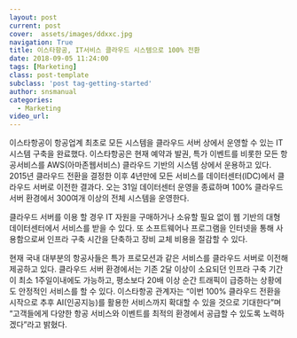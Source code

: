 ```yaml
---
layout: post
current: post
cover:  assets/images/ddxxc.jpg
navigation: True
title: 이스타항공, IT서비스 클라우드 시스템으로 100% 전환
date: 2018-09-05 11:24:00
tags: [Marketing]
class: post-template
subclass: 'post tag-getting-started'
author: snsmanual
categories:
  - Marketing
video_url: 
---
```


이스타항공이 항공업계 최초로 모든 시스템을 클라우드 서버 상에서 운영할 수 있는 
IT시스템 구축을 완료했다.
이스타항공은 현재 예약과 발권, 특가 이벤트를 비롯한 모든 항공서비스를 AWS(아마존웹서비스) 클라우드 기반의 시스템 상에서 운용하고 있다. 
2015년 클라우드 전환을 결정한 이후 4년만에 모든 서비스를 데이터센터(IDC)에서 클라우드 서버로 이전한 결과다. 오는 31일 데이터센터 운영을 종료하며 100% 클라우드 서버 환경에서 300여개 이상의 전체 시스템을 운영한다.

클라우드 서버를 이용 할 경우 IT 자원을 구매하거나 소유할 필요 없이 웹 기반의 대형 데이터센터에서 서비스를 받을 수 있다. 또 소프트웨어나 프로그램을 인터넷을 통해 사용함으로써 인프라 구축 시간을 단축하고 장비 교체 비용을 절감할 수 있다.

현재 국내 대부분의 항공사들은 특가 프로모션과 같은 서비스를 클라우드 서버로 이전해 제공하고 있다. 클라우드 서버 환경에서는 기존 2달 이상이 소요되던 인프라 구축 기간이 최소 1주일이내에도 가능하고, 평소보다 20배 이상 순간 트래픽이 급증하는 상황에도 안정적인 서비스를 할 수 있다. 
이스타항공 관계자는 “이번 100% 클라우드 전환을 시작으로 추후 AI(인공지능)를 활용한 서비스까지 확대할 수 있을 것으로 기대한다”며 “고객들에게 다양한 항공 서비스와 이벤트를 최적의 환경에서 공급할 수 있도록 노력하겠다”라고 밝혔다.